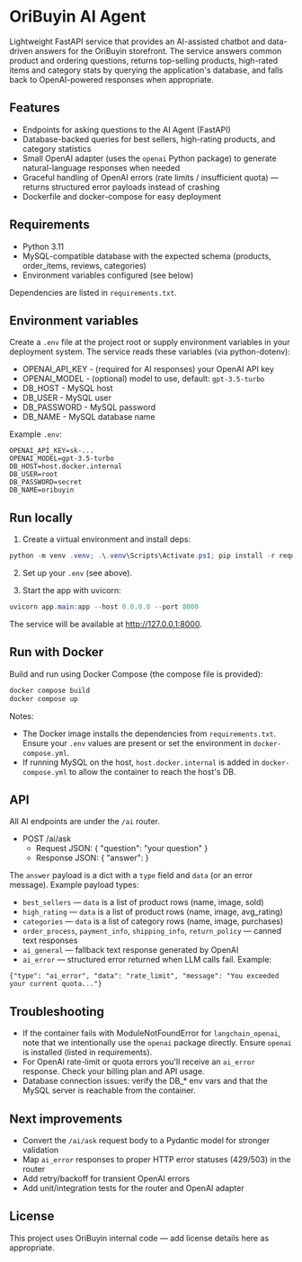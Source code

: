 
# OriBuyin AI Agent

Lightweight FastAPI service that provides an AI-assisted chatbot and data-driven answers for the OriBuyin storefront. The service answers common product and ordering questions, returns top-selling products, high-rated items and category stats by querying the application's database, and falls back to OpenAI-powered responses when appropriate.

## Features
- Endpoints for asking questions to the AI Agent (FastAPI)
- Database-backed queries for best sellers, high-rating products, and category statistics
- Small OpenAI adapter (uses the `openai` Python package) to generate natural-language responses when needed
- Graceful handling of OpenAI errors (rate limits / insufficient quota) — returns structured error payloads instead of crashing
- Dockerfile and docker-compose for easy deployment

## Requirements
- Python 3.11
- MySQL-compatible database with the expected schema (products, order_items, reviews, categories)
- Environment variables configured (see below)

Dependencies are listed in `requirements.txt`.

## Environment variables
Create a `.env` file at the project root or supply environment variables in your deployment system. The service reads these variables (via python-dotenv):

- OPENAI_API_KEY - (required for AI responses) your OpenAI API key
- OPENAI_MODEL - (optional) model to use, default: `gpt-3.5-turbo`
- DB_HOST - MySQL host
- DB_USER - MySQL user
- DB_PASSWORD - MySQL password
- DB_NAME - MySQL database name

Example `.env`:

```
OPENAI_API_KEY=sk-...
OPENAI_MODEL=gpt-3.5-turbo
DB_HOST=host.docker.internal
DB_USER=root
DB_PASSWORD=secret
DB_NAME=oribuyin
```

## Run locally

1. Create a virtual environment and install deps:

```powershell
python -m venv .venv; .\.venv\Scripts\Activate.ps1; pip install -r requirements.txt
```

2. Set up your `.env` (see above).

3. Start the app with uvicorn:

```powershell
uvicorn app.main:app --host 0.0.0.0 --port 8000
```

The service will be available at http://127.0.0.1:8000.

## Run with Docker

Build and run using Docker Compose (the compose file is provided):

```powershell
docker compose build
docker compose up
```

Notes:
- The Docker image installs the dependencies from `requirements.txt`. Ensure your `.env` values are present or set the environment in `docker-compose.yml`.
- If running MySQL on the host, `host.docker.internal` is added in `docker-compose.yml` to allow the container to reach the host's DB.

## API
All AI endpoints are under the `/ai` router.

- POST /ai/ask
	- Request JSON: { "question": "your question" }
	- Response JSON: { "answer": <payload> }

The `answer` payload is a dict with a `type` field and `data` (or an error message). Example payload types:

- `best_sellers` — `data` is a list of product rows (name, image, sold)
- `high_rating` — `data` is a list of product rows (name, image, avg_rating)
- `categories` — `data` is a list of category rows (name, image, purchases)
- `order_process`, `payment_info`, `shipping_info`, `return_policy` — canned text responses
- `ai_general` — fallback text response generated by OpenAI
- `ai_error` — structured error returned when LLM calls fail. Example:

```
{"type": "ai_error", "data": "rate_limit", "message": "You exceeded your current quota..."}
```

## Troubleshooting
- If the container fails with ModuleNotFoundError for `langchain_openai`, note that we intentionally use the `openai` package directly. Ensure `openai` is installed (listed in requirements).
- For OpenAI rate-limit or quota errors you'll receive an `ai_error` response. Check your billing plan and API usage.
- Database connection issues: verify the DB_* env vars and that the MySQL server is reachable from the container.

## Next improvements
- Convert the `/ai/ask` request body to a Pydantic model for stronger validation
- Map `ai_error` responses to proper HTTP error statuses (429/503) in the router
- Add retry/backoff for transient OpenAI errors
- Add unit/integration tests for the router and OpenAI adapter

## License
This project uses OriBuyin internal code — add license details here as appropriate.

